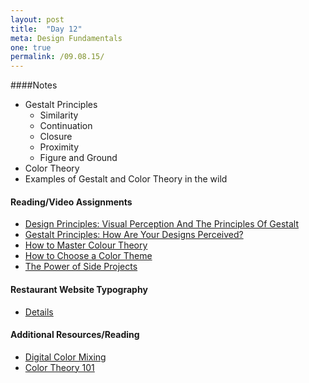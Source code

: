 ```yaml
---
layout: post
title:  "Day 12"
meta: Design Fundamentals 
one: true
permalink: /09.08.15/
---
```

####Notes
- Gestalt Principles
    + Similarity
    + Continuation
    + Closure
    + Proximity
    + Figure and Ground
- Color Theory
- Examples of Gestalt and Color Theory in the wild

#### Reading/Video Assignments
- [Design Principles: Visual Perception And The Principles Of Gestalt](http://www.smashingmagazine.com/2014/03/design-principles-visual-perception-and-the-principles-of-gestalt/)
- [Gestalt Principles: How Are Your Designs Perceived?](http://vanseodesign.com/web-design/gestalt-principles-of-perception/)
- [How to Master Colour Theory](http://www.creativebloq.com/colour/colour-theory-11121290)
- [How to Choose a Color Theme](http://www.creativebloq.com/colour/choose-colour-theme-712364)
- [The Power of Side Projects](http://www.swiss-miss.com/2012/01/the-power-of-side-projects-and-eccentric-aunts.html)

#### Restaurant Website Typography
- [Details](/09.08.15/typography-for-restaurant-website/)

#### Additional Resources/Reading
- [Digital Color Mixing](http://www.creativebloq.com/colour/digital-colour-mixing-1131629)
- [Color Theory 101](http://www.sitepoint.com/color-theory-101-2/)

